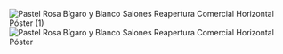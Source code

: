 ![Pastel Rosa Bígaro y Blanco Salones Reapertura Comercial Horizontal Póster (1)](https://github.com/nightydev/nightydev/assets/106894979/c6916b62-e082-4ddc-8741-4d96e971cc9a)
![Pastel Rosa Bígaro y Blanco Salones Reapertura Comercial Horizontal Póster](https://github.com/nightydev/nightydev/assets/106894979/0245a29f-85a5-4aa9-9b3d-259518b31fa9)
